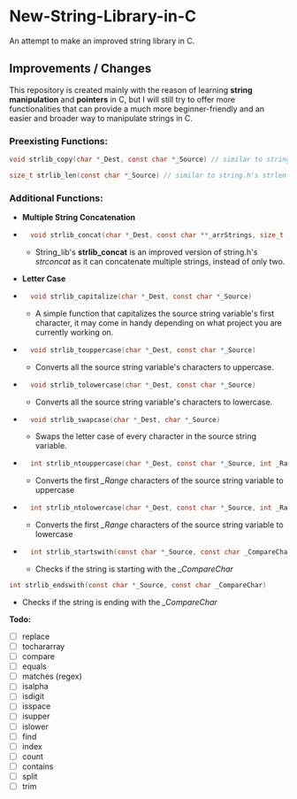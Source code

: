 # New-String-Library-in-C

An attempt to make an improved string library in C.

## Improvements / Changes

This repository is created mainly with the reason of learning **string manipulation** and **pointers** in C, but
I will still try to offer more functionalities that can provide a much more beginner-friendly and an easier 
and broader way to manipulate strings in C.

### Preexisting Functions:

```C
void strlib_copy(char *_Dest, const char *_Source) // similar to string.h's strcpy
``` 
```C
size_t strlib_len(const char *_Source) // similar to string.h's strlen
``` 

### Additional Functions:

- **Multiple String Concatenation**
- ```C
    void strlib_concat(char *_Dest, const char **_arrStrings, size_t _arrSize)
    ```
    - String_lib's **strlib_concat** is an improved version of string.h's *strconcat* as it can concatenate
    multiple strings, instead of only two.

- **Letter Case**
- ```C
    void strlib_capitalize(char *_Dest, const char *_Source)
    ```
    - A simple function that capitalizes the source string variable's first character, it may come in handy depending on what project you are currently working on.


- ```C
    void strlib_touppercase(char *_Dest, const char *_Source)
    ```
    - Converts all the source string variable's characters to uppercase.


- ```C
    void strlib_tolowercase(char *_Dest, const char *_Source)
    ```
    - Converts all the source string variable's characters to lowercase.


- ```C
    void strlib_swapcase(char *_Dest, char *_Source) 
    ```
    - Swaps the letter case of every character in the source string variable.


- ```C
    int strlib_ntouppercase(char *_Dest, const char *_Source, int _Range)
    ```
    - Converts the first *_Range* characters of the source string variable to uppercase


- ```C
    int strlib_ntolowercase(char *_Dest, const char *_Source, int _Range)
    ```
    - Converts the first *_Range* characters of the source string variable to lowercase


- ```C
    int strlib_startswith(const char *_Source, const char _CompareChar)
    ```
    - Checks if the string is starting with the *_CompareChar*


```C
int strlib_endswith(const char *_Source, const char _CompareChar)
```
- Checks if the string is ending with the *_CompareChar*

**Todo:**

- [ ] replace
- [ ] tochararray
- [ ] compare
- [ ] equals
- [ ] matches (regex)
- [ ] isalpha
- [ ] isdigit
- [ ] isspace
- [ ] isupper
- [ ] islower
- [ ] find
- [ ] index
- [ ] count
- [ ] contains
- [ ] split
- [ ] trim
